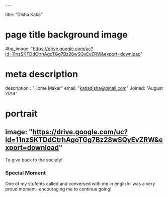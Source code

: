 
    ---
title: "Disha Katia"
# page title background image
#bg_image: "https://drive.google.com/uc?id=11nzSKTDdCtrhAgoTGg7Bz28wSQyEvZRW&export=download"
# meta description
description : "Home Maker"
email: "katiadisha@gmail.com"
Joined: "August 2019"
# portrait
image: "https://drive.google.com/uc?id=11nzSKTDdCtrhAgoTGg7Bz28wSQyEvZRW&export=download"
---

To give back to the society!

### Special Moment
One of my stufents called and conversed with me in english- was a very proud moment- encouraging me to continue going!

